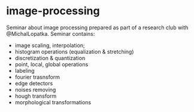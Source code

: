 # image-processing
Seminar about image processing prepared as part of a research club with @MichalLopatka.
Seminar contains:
- image scaling, interpolation;
- histogram operations (equalization & stretching)
- discretization & quantization
- point, local, global operations
- labeling
- fourier trasnsform
- edge detectors
- noises removing
- hough transform
- morphological transformations
